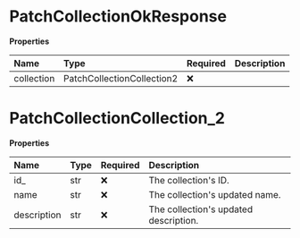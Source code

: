 # PatchCollectionOkResponse

**Properties**

| Name       | Type                       | Required | Description |
| :--------- | :------------------------- | :------- | :---------- |
| collection | PatchCollectionCollection2 | ❌       |             |

# PatchCollectionCollection_2

**Properties**

| Name        | Type | Required | Description                           |
| :---------- | :--- | :------- | :------------------------------------ |
| id\_        | str  | ❌       | The collection's ID.                  |
| name        | str  | ❌       | The collection's updated name.        |
| description | str  | ❌       | The collection's updated description. |

<!-- This file was generated by liblab | https://liblab.com/ -->
